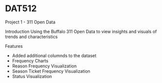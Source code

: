 # DAT512
Project 1 - 311 Open Data


Introduction
Using the Buffalo 311 Open Data to view insights and visuals of trends and characteristics

Features

- Added additional columnds to the dataset
- Frequency Charts
- Reason Frequency Visualization
- Season Ticket Frequency Visualization
- Status Visualization
